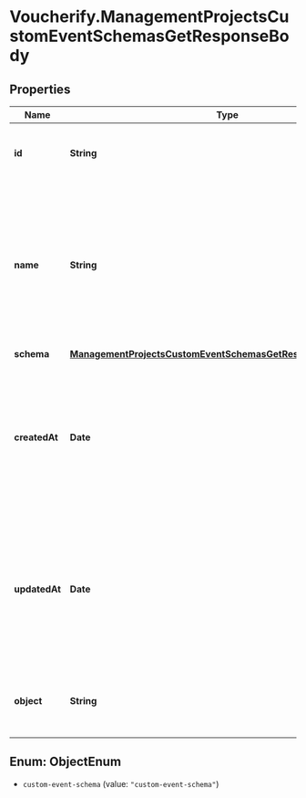 # Voucherify.ManagementProjectsCustomEventSchemasGetResponseBody

## Properties

Name | Type | Description | Notes
------------ | ------------- | ------------- | -------------
**id** | **String** | Unique identifier of the custom event schema. | [optional] 
**name** | **String** | User-defined name of the custom event. This is also shown in **Project Settings** &gt; **Event Schema** in the Voucherify Dashboard. | [optional] 
**schema** | [**ManagementProjectsCustomEventSchemasGetResponseBodySchema**](ManagementProjectsCustomEventSchemasGetResponseBodySchema.md) |  | [optional] 
**createdAt** | **Date** | Timestamp representing the date and time when the custom event schema was created. The value is shown in the ISO 8601 format. | [optional] 
**updatedAt** | **Date** | Timestamp representing the date and time when the custom event schema was updated. The value is shown in the ISO 8601 format. | [optional] 
**object** | **String** | The type of the object represented by JSON. | [optional] [default to &#39;custom-event-schema&#39;]



## Enum: ObjectEnum


* `custom-event-schema` (value: `"custom-event-schema"`)




